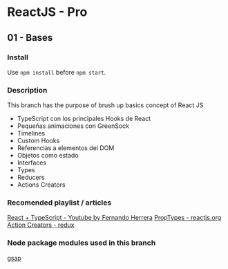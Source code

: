 # ReactJS - Pro
## 01 - Bases

### Install
Use `npm install` before `npm start`.

### Description
This branch has the purpose of brush up basics concept of React JS

- TypeScript con los principales Hooks de React
- Pequeñas animaciones con GreenSock
- Timelines
- Custom Hooks
- Referencias a elementos del DOM
- Objetos como estado
- Interfaces
- Types
- Reducers
- Actions Creators

### Recomended playlist / articles
[React + TypeScript - Youtube by Fernando Herrera](https://www.youtube.com/playlist?list=PLCKuOXG0bPi26-eawizqyLOgM7j66H_4M)
[PropTypes - reactjs.org](https://reactjs.org/docs/typechecking-with-proptypes.html)
[Action Creators - redux](https://read.reduxbook.com/markdown/part1/04-action-creators.html)

### Node package modules used in this branch
[gsap](https://greensock.com/gsap/)